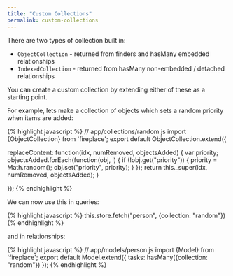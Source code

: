 ```yaml
---
title: "Custom Collections"
permalink: custom-collections
---
```


There are two types of collection built in:

* `ObjectCollection` - returned from finders and hasMany embedded relationships
* `IndexedCollection` - returned from hasMany non-embedded / detached relationships

You can create a custom collection by extending either of these as a starting point.

For example, lets make a collection of objects which sets a random priority when items are added:

{% highlight javascript %}
// app/collections/random.js
import {ObjectCollection} from 'fireplace';
export default ObjectCollection.extend({

  replaceContent: function(idx, numRemoved, objectsAdded) {
    var priority;
    objectsAdded.forEach(function(obj, i) {
      if (!obj.get("priority")) {
        priority = Math.random();
        obj.set("priority", priority);
      }
    });
    return this._super(idx, numRemoved, objectsAdded);
  }

});
{% endhighlight %}

We can now use this in queries:

{% highlight javascript %}
this.store.fetch("person", {collection: "random"})
{% endhighlight %}

and in relationships:

{% highlight javascript %}
// app/models/person.js
import {Model} from 'fireplace';
export default Model.extend({
  tasks: hasMany({collection: "random"})
});
{% endhighlight %}